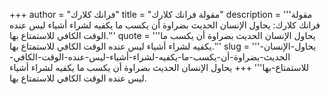 +++
author = "فرانك كلارك"
title = "مقولة فرانك كلارك"
description = '''مقولة فرانك كلارك: يحاول الإنسان الحديث بضراوة أن يكسب ما يكفيه لشراء أشياء ليس عنده الوقت الكافي للاستمتاع بها.'''
quote = '''يحاول الإنسان الحديث بضراوة أن يكسب ما يكفيه لشراء أشياء ليس عنده الوقت الكافي للاستمتاع بها.'''
slug = '''يحاول-الإنسان-الحديث-بضراوة-أن-يكسب-ما-يكفيه-لشراء-أشياء-ليس-عنده-الوقت-الكافي-للاستمتاع-بها'''
+++
يحاول الإنسان الحديث بضراوة أن يكسب ما يكفيه لشراء أشياء ليس عنده الوقت الكافي للاستمتاع بها.
